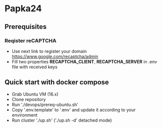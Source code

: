 # Papka24
## Prerequisites
### Reqister reCAPTCHA
* Use next link to register your domain https://www.google.com/recaptcha/admin
* Fill two properties **RECAPTCHA_CLIENT**, **RECAPTCHA_SERVER** in .env file with received keys 

## Quick start with docker compose
* Grab Ubuntu VM (16.x)
* Clone repository
* Run './devops/prereq-ubuntu.sh'
* Copy '.env.template' to '.env' and update it according to your environment
* Run cluster './up.sh' ('./up.sh -d' detached mode)
